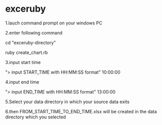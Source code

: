 exceruby
========
1.lauch command prompt on your windows PC

2.enter following command

cd "exceruby-directory"

ruby create_chart.rb

3.input start time

"> input START_TIME with HH:MM:SS format"
10:00:00

4.input end time

"> input END_TIME with HH:MM:SS format"
13:00:00

5.Select your data directory in which your source data exits

6.then FROM_START_TIME_TO_END_TIME.xlsx will be created in the data directory which you selected
